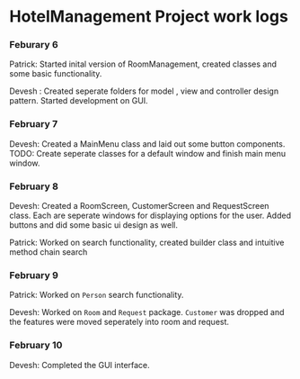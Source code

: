 # HotelManagement Project work logs


### Feburary 6

Patrick: Started inital version of RoomManagement, created classes and some basic functionality.


Devesh : Created seperate folders for model , view and controller design pattern. Started development on GUI.

### February 7
Devesh: Created a MainMenu class and laid out some button components. TODO: Create seperate classes for a default window and finish main menu window.

### February 8
Devesh: Created a RoomScreen, CustomerScreen and RequestScreen class. Each are seperate windows for displaying options for the user. Added buttons and did some basic ui design as well.

Patrick: Worked on search functionality, created builder class and intuitive method chain search

### February 9

Patrick: Worked on `Person` search functionality.

Devesh: Worked on `Room` and `Request` package. `Customer` was dropped and the features were moved seperately into room and request.

### February 10
Devesh: Completed the GUI interface.
